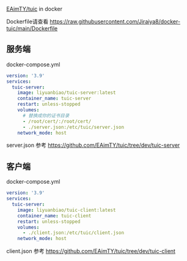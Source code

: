 [EAimTY/tuic](https://github.com/EAimTY/tuic) in docker

Dockerfile请查看 https://raw.githubusercontent.com/Jiraiya8/docker-tuic/main/Dockerfile

## 服务端

docker-compose.yml

```yaml
version: '3.9'
services:
  tuic-server:
    image: liyuanbiao/tuic-server:latest
    container_name: tuic-server
    restart: unless-stopped
    volumes:
      # 替换成你的证书目录
      - /root/cert/:/root/cert/
      - ./server.json:/etc/tuic/server.json
    network_mode: host
```
server.json 参考 https://github.com/EAimTY/tuic/tree/dev/tuic-server


## 客户端

docker-compose.yml

```yaml
version: '3.9'
services:
  tuic-server:
    image: liyuanbiao/tuic-client:latest
    container_name: tuic-client
    restart: unless-stopped
    volumes:
      - ./client.json:/etc/tuic/client.json
    network_mode: host
```
client.json 参考 https://github.com/EAimTY/tuic/tree/dev/tuic-client

